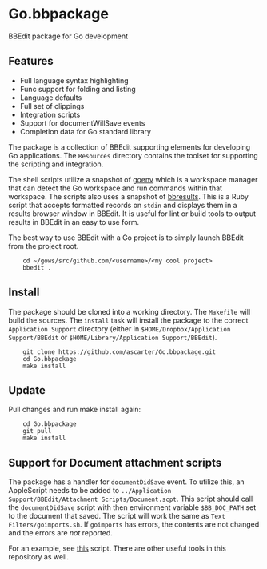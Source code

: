 Go.bbpackage
============

BBEdit package for Go development

Features
--------

* Full language syntax highlighting
* Func support for folding and listing
* Language defaults
* Full set of clippings
* Integration scripts
* Support for documentWillSave events
* Completion data for Go standard library

The package is a collection of BBEdit supporting elements for developing Go applications. The `Resources` directory contains the toolset for supporting the scripting and integration.

The shell scripts utilize a snapshot of [goenv](https://github.com/ascarter/goenv) which is a workspace manager that can detect the Go workspace and run commands within that workspace. The scripts also uses a snapshot of [bbresults](https://github.com/ascarter/dotfiles/blob/master/src/bin/bbresults). This is a Ruby script that accepts formatted records on `stdin` and displays them in a results browser window in BBEdit. It is useful for lint or build tools to output results in BBEdit in an easy to use form.

The best way to use BBEdit with a Go project is to simply launch BBEdit from the project root.

        cd ~/gows/src/github.com/<username>/<my cool project>
        bbedit .

## Install

The package should be cloned into a working directory. The `Makefile` will build the sources. The `install` task will install the package to the correct `Application Support` directory (either in `$HOME/Dropbox/Application Support/BBEdit` or `$HOME/Library/Application Support/BBEdit`).

        git clone https://github.com/ascarter/Go.bbpackage.git
        cd Go.bbpackage
        make install

## Update

Pull changes and run make install again:

        cd Go.bbpackage
        git pull
        make install

## Support for Document attachment scripts

The package has a handler for `documentDidSave` event. To utilize this, an AppleScript needs to be added to `../Application Support/BBEdit/Attachment Scripts/Document.scpt`. This script should call the `documentDidSave` script with then environment variable `$BB_DOC_PATH` set to the document that saved. The script will work the same as `Text Filters/goimports.sh`. If `goimports` has errors, the contents are not changed and the errors are *not* reported.

For an example, see [this](https://github.com/ascarter/BBEditSupport/blob/master/Attachment%20Scripts/Document.applescript) script. There are other useful tools in this repository as well.

